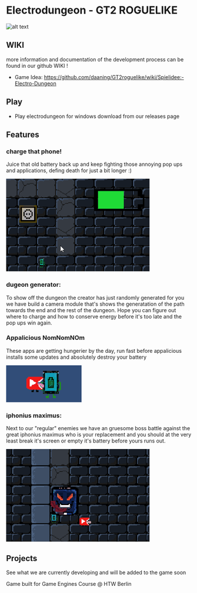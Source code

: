 # Electrodungeon - GT2 ROGUELIKE

![alt text](https://github.com/daaning/GT2roguelike/blob/main/Assets/GIFs/startbildschrim.gif "start menu")

## WIKI

more information and documentation of the development process can be found in our github WIKI !

* Game Idea: https://github.com/daaning/GT2roguelike/wiki/Spielidee:-Electro-Dungeon


## Play 

- Play electrodungeon for windows download from our releases page

## Features

### charge that phone!
Juice that old battery back up and keep fighting those annoying pop ups and applications, defing death for just a bit longer :)

![alt text](Assets/GIFs/charge.gif "charge battery")

### dugeon generator:
To show off the dungeon the creator has just randomly generated for you we have build a camera module that's shows the generatation of the path towards the end and the rest of the dungeon. Hope you can figure out where to charge and how to conserve energy before it's too late and the pop ups win again.


### Appalicious NomNomNOm
These apps are getting hungerier by the day, run fast before appalicious installs some updates and absolutely destroy your battery

![alt text](Assets/GIFs/akkufresser.gif "accufresser")

### iphonius maximus:
Next to our "regular" enemies we have an gruesome boss battle against the great iphonius maximus who is your replacement and you should at the very least break it's screen or empty it's battery before yours runs out.

![alt text](Assets/GIFs/bossbattle.gif "bossbattle gif")


## Projects
See what we are currently developing and will be added to the game soon



Game built for Game Engines Course @ HTW Berlin 
